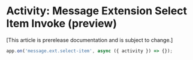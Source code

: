 # Activity: Message Extension Select Item Invoke (preview)

[This article is prerelease documentation and is subject to change.]

```typescript
app.on('message.ext.select-item', async ({ activity }) => {});
```